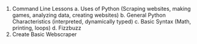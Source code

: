 1. Command Line Lessons
  a. Uses of Python (Scraping websites, making games, analyzing data, creating websites)
  b. General Python Characteristics (interpreted, dynamically typed)
  c. Basic Syntax (Math, printing, loops)
  d. Fizzbuzz
2. Create Basic Webscraper
